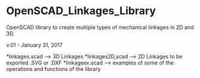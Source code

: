 # OpenSCAD_Linkages_Library
OpenSCAD library to create multiple types of mechanical linkages in 2D and 3D.

v.01 - January 31, 2017

*linkages.scad --> 3D Linkages
*linkages2D,scad --> 2D Linkages to be exported .SVG or .DXF
*linkageex.scad --> examples of some of the operations and functions of the library
